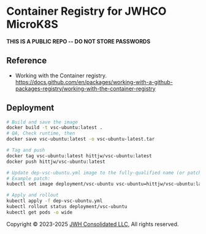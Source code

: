 # Container Registry for JWHCO MicroK8S

**THIS IS A PUBLIC REPO -- DO NOT STORE PASSWORDS**

## Reference

-   Working with the Container registry. https://docs.github.com/en/packages/working-with-a-github-packages-registry/working-with-the-container-registry

## Deployment

```bash
# Build and save the image
docker build -t vsc-ubuntu:latest .
# QA, Check runtime, then
docker save vsc-ubuntu:latest -o vsc-ubuntu-latest.tar

# Tag and push
docker tag vsc-ubuntu:latest hittjw/vsc-ubuntu:latest
docker push hittjw/vsc-ubuntu:latest

# Update dep-vsc-ubuntu.yml image to the fully-qualified name (or patch)
# Example patch:
kubectl set image deployment/vsc-ubuntu vsc-ubuntu=hittjw/vsc-ubuntu:latest

# Apply and rollout
kubectl apply -f dep-vsc-ubuntu.yml
kubectl rollout status deployment/vsc-ubuntu
kubectl get pods -o wide
```

Copyright &copy; 2023-2025 [JWH Consolidated LLC](https://www.jwhco.com/), All rights reserved.

